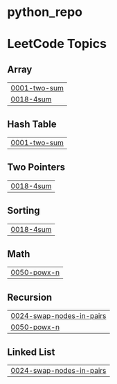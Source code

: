 # python_repo
<!---LeetCode Topics Start-->
# LeetCode Topics
## Array
|  |
| ------- |
| [0001-two-sum](https://github.com/shweta2892/python_repo/tree/master/0001-two-sum) |
| [0018-4sum](https://github.com/shweta2892/python_repo/tree/master/0018-4sum) |
## Hash Table
|  |
| ------- |
| [0001-two-sum](https://github.com/shweta2892/python_repo/tree/master/0001-two-sum) |
## Two Pointers
|  |
| ------- |
| [0018-4sum](https://github.com/shweta2892/python_repo/tree/master/0018-4sum) |
## Sorting
|  |
| ------- |
| [0018-4sum](https://github.com/shweta2892/python_repo/tree/master/0018-4sum) |
## Math
|  |
| ------- |
| [0050-powx-n](https://github.com/shweta2892/python_repo/tree/master/0050-powx-n) |
## Recursion
|  |
| ------- |
| [0024-swap-nodes-in-pairs](https://github.com/shweta2892/python_repo/tree/master/0024-swap-nodes-in-pairs) |
| [0050-powx-n](https://github.com/shweta2892/python_repo/tree/master/0050-powx-n) |
## Linked List
|  |
| ------- |
| [0024-swap-nodes-in-pairs](https://github.com/shweta2892/python_repo/tree/master/0024-swap-nodes-in-pairs) |
<!---LeetCode Topics End-->